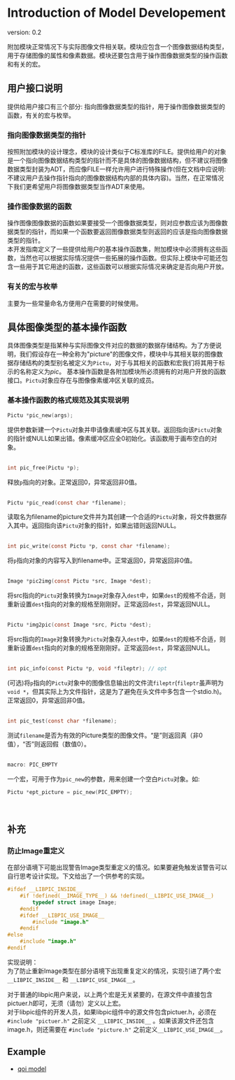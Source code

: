 # Introduction of Model Developement
version: 0.2

附加模块正常情况下与实际图像文件相关联。模块应包含一个图像数据结构类型，用于存储图像的属性和像素数据。模块还要包含用于操作图像数据类型的操作函数和有关的宏。

## 用户接口说明

提供给用户接口有三个部分: 指向图像数据类型的指针，用于操作图像数据类型的函数，有关的宏与枚举。

### 指向图像数据类型的指针

按照附加模块的设计理念，模块的设计类似于C标准库的FILE。提供给用户的对象是一个指向图像数据结构类型的指针而不是具体的图像数据结构，但不建议将图像数据类型封装为ADT，而应像FILE一样允许用户进行特殊操作(但在文档中应说明: 不建议用户去操作指针指向的图像数据结构内部的具体内容)。当然，在正常情况下我们更希望用户将图像数据类型当作ADT来使用。  

### 操作图像数据的函数

操作图像图像数据的函数如果要接受一个图像数据类型，则对应参数应该为图像数据类型的指针，而如果一个函数要返回图像数据类型则返回的应该是指向图像数据类型的指针。  
本开发指南定义了一些提供给用户的基本操作函数集，附加模块中必须拥有这些函数，当然也可以根据实际情况提供一些拓展的操作函数。但实际上模块中可能还包含一些用于其它用途的函数，这些函数可以根据实际情况来确定是否向用户开放。  

### 有关的宏与枚举
主要为一些常量命名方便用户在需要的时候使用。  

## 具体图像类型的基本操作函数
具体图像类型是指某种与实际图像文件对应的数据的数据存储结构。为了方便说明，我们假设存在一种全称为"picture"的图像文件，模块中与其相关联的图像数据存储结构的类型别名被定义为`Pictu`，对于与其相关的函数和宏我们将其用于标示的名称定义为*pic*。
基本操作函数是各附加模块所必须拥有的对用户开放的函数接口。`Pictu`对象应存在与图像像素缓冲区关联的成员。  

### 基本操作函数的格式规范及其实现说明

```c
Pictu *pic_new(args);
```
提供参数新建一个`Pictu`对象并申请像素缓冲区与其关联。返回指向该`Pictu`对象的指针或NULL如果出错。像素缓冲区应全0初始化。该函数用于画布空白的对象。  
<br>

```c
int pic_free(Pictu *p);
```
释放`p`指向的对象。正常返回0，异常返回非0值。  
<br>

```c
Pictu *pic_read(const char *filename);
```
读取名为filename的picture文件并为其创建一个合适的`Pictu`对象，将文件数据存入其中。返回指向该`Pictu`对象的指针，如果出错则返回NULL。  
<br>

```c
int pic_write(const Pictu *p, const char *filename);
```
将`p`指向对象的内容写入到filename中。正常返回0，异常返回非0值。  
<br>

```c
Image *pic2img(const Pictu *src, Image *dest);
```
将src指向的`Pictu`对象转换为`Image`对象存入`dest`中，如果`dest`的规格不合适，则重新设置`dest`指向的对象的规格至刚刚好。正常返回`dest`，异常返回NULL。  
<br>

```c
Pictu *img2pic(const Image *src, Pictu *dest);
```
将src指向的`Image`对象转换为`Pictu`对象存入`dest`中，如果`dest`的规格不合适，则重新设置`dest`指向的对象的规格至刚刚好。正常返回`dest`，异常返回NULL。  
<br>

```c
int pic_info(const Pictu *p, void *fileptr); // opt
```
(可选)将`p`指向的`Pictu`对象中的图像信息输出的文件流`fileptr`(`fileptr`虽声明为`void *`，但其实际上为文件指针，这是为了避免在头文件中多包含一个stdio.h)。正常返回0，异常返回非0值。  
<br>

```c
int pic_test(const char *filename);
```
测试`filename`是否为有效的Picture类型的图像文件。“是”则返回真（非0值），“否”则返回假（数值0）。  
<br>

```c
macro: PIC_EMPTY
```
一个宏，可用于作为`pic_new`的参数，用来创建一个空白`Pictu`对象。如:   
```c
Pictu *ept_picture = pic_new(PIC_EMPTY);
```
<br>

## 补充

### 防止Image重定义
在部分语境下可能出现警告Image类型重定义的情况。如果要避免触发该警告可以自行思考设计实现。下文给出了一个供参考的实现。
```C
#ifdef __LIBPIC_INSIDE__
	#if !defined(__IMAGE_TYPE__) && !defined(__LIBPIC_USE_IMAGE__)
		typedef struct image Image;
	#endif
	#ifdef __LIBPIC_USE_IMAGE__
		#include "image.h"
	#endif
#else
	#include "image.h"
#endif
```
实现说明：  
为了防止重新Image类型在部分语境下出现重复定义的情况，实现引进了两个宏 `__LIBPIC_INSIDE__` 和 `__LIBPIC_USE_IMAGE__`。

对于普通的libpic用户来说，以上两个宏是无关紧要的，在源文件中直接包含pictuer.h即可，无须（请勿）定义以上宏。  
对于libpic组件的开发人员，如果libpic组件中的源文件包含pictuer.h，必须在 `#include "pictuer.h"` 之前定义 `__LIBPIC_INSIDE__` 。如果该源文件还包含image.h，则还需要在 `#include "picture.h"` 之前定义`__LIBPIC_USE_IMAGE__`。

## Example
- [qoi model](../qoi/qoi-intro.md)
